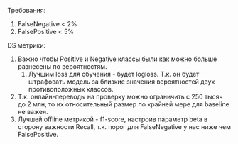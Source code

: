 Требования: 

1. FalseNegative < 2%
2. FalsePositive < 5% 

DS метрики:

1. Важно чтобы Positive и Negative классы были как можно больше разнесены по вероятностям.
    1. Лучшим loss для обучения - будет logloss. Т.к. он будет штрафовать модель за близкие значения вероятностей двух противоположных классов. 
2. Т.к. онлайн-переводы на проверку можно ограничить с 250 тысяч до 2 млн, то
их относительный размер по крайней мере для baseline не важен. 
3. Лучшей offline метрикой - f1-score, настроив параметр beta в сторону важности Recall, т.к. порог для FalseNegative у нас ниже чем FalsePositive.